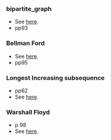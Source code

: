 ### bipartite_graph
* See [here](../../algorithm/graph/bipartite_graph).
* pp93



### Bellman Ford
* See [here](../../algorithm/graph/bellman_ford).
* pp95


### Longest Increasing subsequence
* pp62
* See [here](../../algorithm/dynamic_programming/longest_increasing_subsequence).

### Warshall Floyd
* p 98
* See [here](../../algorithm/graph/warshall_floyd).
